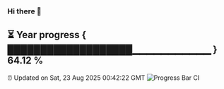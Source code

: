 ### Hi there 👋
⏳ Year progress { ███████████████████▁▁▁▁▁▁▁▁▁▁▁ } 64.12 %
---
⏰ Updated on Sat, 23 Aug 2025 00:42:22 GMT
![Progress Bar CI](https://github.com/Moyi321/Moyi321/workflows/Progress%20Bar%20CI/badge.svg)

